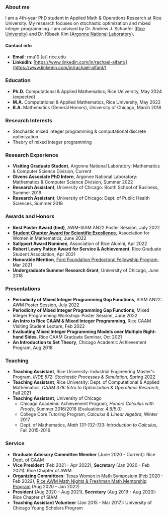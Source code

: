 ### About me

I am a 4th-year PhD student in Applied Math & Operations Research at Rice University. My research focuses on stochastic optimization and mixed integer programming. I am advised by Dr. Andrew J. Schaefer ([Rice University](https://cmor.rice.edu)) and Dr. Kibaek Kim ([Argonne National Laboratory](https://www.anl.gov/mcs)). 

#### Contact info
- **Email**: rma10 [at] rice.edu 
- **LinkedIn**: [https://www.linkedin.com/in/rachael-alfant/](https://www.linkedin.com/in/rachael-alfant/)

### Education
- **Ph.D.** Computational & Applied Mathematics, Rice University, May 2024 (expected)
- **M.A.** Computational & Applied Mathematics, Rice University, May 2022
- **B.A.** Mathematics (General Honors), University of Chicago, March 2018

### Research Interests
- Stochastic mixed integer programming & computational discrete optimization
- Theory of mixed integer programming 

### Research Experience 
- **Visiting Graduate Student**, Argonne National Laboratory: Mathematics & Computer Science Division, Current
- **Givens Associate PhD Intern**, Argonne National Laboratory: Mathematics & Computer Science Division, Summer 2022
- **Research Assistant**, University of Chicago: Booth School of Business, Summer 2019
- **Research Assistant**, University of Chicago: Dept. of Public Health Sciences, Summer 2018

### Awards and Honors
- **Best Poster Award (tied)**, AWM-SIAM AN22 Poster Session, July 2022
- **[Student Chapter Award for Scientific Excellence](https://cmor.rice.edu/news/rice-awm-honored-student-chapter-award)**, Association for Women in Mathematics, June 2022
- **Sallyport Award Nominee**, Association of Rice Alumni, Apr 2022
- **Robert Lowry Patten Award for Service & Achievement**, Rice Graduate Student Association, Apr 2021
- **Honorable Mention**, [Ford Foundation Predoctoral Fellowship Program](https://nrc58.nas.edu/FordFellows20/ExtRpts/PressReleaseRoster.aspx?RptMode=HM&CompYr=2021), Mar 2021
- **Undergraduate Summer Research Grant**, University of Chicago, June 2018

### Presentations 
- **Periodicity of Mixed Integer Programming Gap Functions**, SIAM AN22: AWM Poster Session, July 2022
- **Periodicity of Mixed Integer Programming Gap Functions**, Mixed Integer Programming Workshop: Poster Session, June 2022
- **An Intro to Rice CAAM & Mixed Integer Programming**, Rice CAAM Visiting Student Lecture, Feb 2022
- **Evaluating Mixed Integer Programming Models over Multiple Right-hand Sides**, Rice CAAM Graduate Seminar, Oct 2021
- **An Introduction to Set Theory**, Chicago Academic Achievement Program, Aug 2018

### Teaching
- **Teaching Assistant**, Rice University: Industrial Engineering Master's Program, _INDE 572: Stochastic Processes & Simulation_, Spring 2022  
- **Teaching Assistant**, Rice University: Dept. of Computational & Applied Mathematics, _CAAM 378: Intro to Optimization & Operations Research_, Fall 2021
- **Teaching Assistant**, University of Chicago
    - Chicago Academic Achievement Program, _Honors Calculus with Proofs_, Summer 2016/2018 (Evaluations: 4.8/5.0)
    - College Core Tutoring Program, _Calculus & Linear Algebra_, Winter 2017
    - Dept. of Mathematics, _Math 131-132-133: Introduction to Calculus_, Fall 2015-2016 

### Service
- **Graduate Advisory Committee Member** (June 2020 - Current): Rice Dept. of CAAM
- **Vice President** (Feb 2021 - Apr 2022), **Secretary** (Jan 2020 - Feb 2021): Rice Chapter of AWM
- **Organizing Committees**: [Texas Women in Math Symposium](https://sites.google.com/view/twims-2022/about) (Feb 2020 - Feb 2022), [Rice AWM Math Nights & Freshman Math Mentorship Program](https://math.rice.edu/Outreach/AWM/Site/Rice_AWM.html) (Aug 2020 - Jan 2022)
- **President** (Aug 2020 - Aug 2021), **Secretary** (Aug 2019 - Aug 2020): Rice Chapter of SIAM
- **Teaching Assistant Volunteer** (Jan 2015 - Mar 2017): University of Chicago Young Scholars Program 
